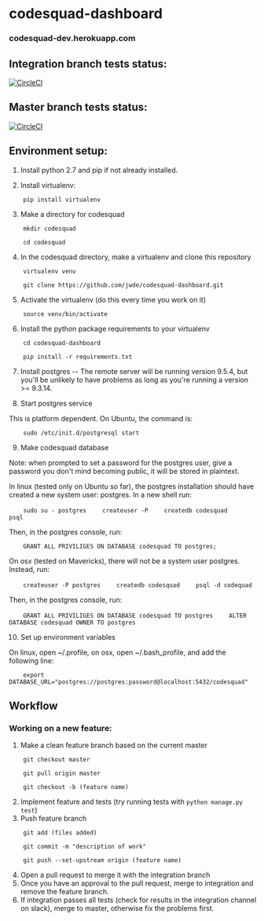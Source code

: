 # codesquad-dashboard
### codesquad-dev.herokuapp.com

## Integration branch tests status:

[![CircleCI](https://circleci.com/gh/jwde/codesquad-dashboard/tree/integration.svg?style=svg&circle-token=ef3c1ffb1aaef7fb29685f4ff1410e52183c7327)](https://circleci.com/gh/jwde/codesquad-dashboard/tree/integration)

## Master branch tests status:

[![CircleCI](https://circleci.com/gh/jwde/codesquad-dashboard.svg?style=svg&circle-token=ef3c1ffb1aaef7fb29685f4ff1410e52183c7327)](https://circleci.com/gh/jwde/codesquad-dashboard)


## Environment setup:

1. Install python 2.7 and pip if not already installed.

2. Install virtualenv:

`    pip install virtualenv`

3. Make a directory for codesquad

`    mkdir codesquad`

`    cd codesquad`

4. In the codesquad directory, make a virtualenv and clone this repository

`    virtualenv venv`

`    git clone https://github.com/jwde/codesquad-dashboard.git`


5. Activate the virtualenv (do this every time you work on it)

`    source venv/bin/activate`

6. Install the python package requirements to your virtualenv

`    cd codesquad-dashboard`

`    pip install -r requirements.txt`

7. Install postgres -- The remote server will be running version 9.5.4, but you'll be unlikely to have problems as long as you're running a version >= 9.3.14.

8. Start postgres service

This is platform dependent. On Ubuntu, the command is:

`    sudo /etc/init.d/postgresql start`

9. Make codesquad database

Note: when prompted to set a password for the postgres user, give a password you don't mind becoming public, it will be stored in plaintext.

In linux (tested only on Ubuntu so far), the postgres installation should have created a new system user: postgres. In a new shell run:

`    sudo su - postgres`
`    createuser -P`
`    createdb codesquad`
`    psql`

Then, in the postgres console, run:

`    GRANT ALL PRIVILIGES ON DATABASE codesquad TO postgres;`

On osx (tested on Mavericks), there will not be a system user postgres. Instead, run:

`    createuser -P postgres`
`    createdb codesquad`
`    psql -d codequad`

Then, in the postgres console, run:

`    GRANT ALL PRIVILIGES ON DATABASE codesquad TO postgres`
`    ALTER DATABASE codesquad OWNER TO postgres`

10. Set up environment variables

On linux, open ~/.profile, on osx, open ~/.bash\_profile, and add the following line:

`    export DATABASE_URL="postgres://postgres:password@localhost:5432/codesquad"`


## Workflow

### Working on a new feature:

1. Make a clean feature branch based on the current master

`    git checkout master`

`    git pull origin master`

`    git checkout -b (feature name)`

2. Implement feature and tests (try running tests with `python manage.py test`)
3. Push feature branch

`    git add (files added)`

`    git commit -m "description of work"`

`    git push --set-upstream origin (feature name)`

4. Open a pull request to merge it with the integration branch
5. Once you have an approval to the pull request, merge to integration and remove the feature branch.
6. If integration passes all tests (check for results in the integration channel on slack), merge to master, otherwise fix the problems first.
